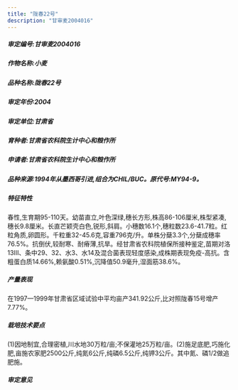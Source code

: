 ```yaml
---
title: "陇春22号"
description: "甘审麦2004016"
---
```

##### 审定编号:甘审麦2004016

##### 作物名称:小麦

##### 品种名称:陇春22号

##### 审定年份:2004

##### 审定单位:甘肃省

##### 育种者:甘肃省农科院生计中心和粮作所

##### 申请者:甘肃省农科院生计中心和粮作所

##### 品种来源:1994年从墨西哥引进,组合为CHIL/BUC。原代号:MY94-9。

##### 特征特性
春性,生育期95-110天。幼苗直立,叶色深绿,穗长方形,株高86-106厘米,株型紧凑,穗长9.8厘米。长直芒颖壳白色,锐形,斜肩。小穗数16.1个,穗粒数23.6-41.7粒。红粒角质,卵圆形。千粒重32-45.6克,容重796克/升。单株分蘖3.3个,分蘖成穗率76.5%。抗倒伏,较耐寒、耐瘠薄,抗旱。经甘肃省农科院植保所接种鉴定,苗期对洛13Ⅲ、条中29、32、水3、水14及混合菌表现轻度感染,成株期表现免疫-高抗。含粗蛋白质14.66%,赖氨酸0.51%,沉降值50.9毫升,湿面筋38.6%。

##### 产量表现
在1997—1999年甘肃省区域试验中平均亩产341.92公斤,比对照陇春15号增产7.77%。

##### 栽培技术要点
(1)因地制宜,合理密植,川水地30万粒/亩;不保灌地25万粒/亩。(2)施足底肥,巧施化肥,亩施农家肥2500公斤,纯氮6公斤,纯磷6.5公斤,纯钾3公斤。其中氮、磷1/2做追肥施。

##### 审定意见

